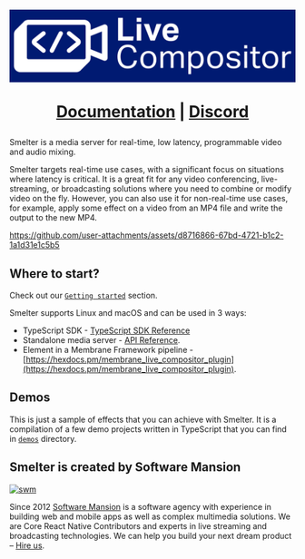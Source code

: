 <h1 align="center">
  <img src="assets/lc_logo_large.svg" width=600 alt="Smelter">

  <a href="https://compositor.live/docs/intro">Documentation</a> |
  <a href="https://discord.gg/Cxj3rzTTag">Discord</a>
</h1>

Smelter is a media server for real-time, low latency, programmable video and audio mixing.

Smelter targets real-time use cases, with a significant focus on situations where latency is critical. It is a great fit
for any video conferencing, live-streaming, or broadcasting solutions where you need to combine or modify video on the fly.
However, you can also use it for non-real-time use cases, for example, apply some effect on a video from an MP4 file and write the output
to the new MP4.

https://github.com/user-attachments/assets/d8716866-67bd-4721-b1c2-1a1d31e1c5b5

## Where to start?

Check out our [`Getting started`](https://compositor.live/docs/intro) section.

Smelter supports Linux and macOS and can be used in 3 ways:
- TypeScript SDK - [TypeScript SDK Reference](https://compositor.live/docs/typescript/api)
- Standalone media server - [API Reference](https://compositor.live/docs/api/routes).
- Element in a Membrane Framework pipeline - [https://hexdocs.pm/membrane_live_compositor_plugin](https://hexdocs.pm/membrane_live_compositor_plugin).

## Demos

This is just a sample of effects that you can achieve with Smelter. It is a compilation of a few demo projects
written in TypeScript that you can find in [`demos`](./demos) directory.

## Smelter is created by Software Mansion

[![swm](https://logo.swmansion.com/logo?color=white&variant=desktop&width=150&tag=smelter-github 'Software Mansion')](https://swmansion.com)

Since 2012 [Software Mansion](https://swmansion.com) is a software agency with experience in building web and mobile apps as well as complex multimedia solutions. We are Core React Native Contributors and experts in live streaming and broadcasting technologies. We can help you build your next dream product – [Hire us](https://swmansion.com/contact/projects?utm_source=smelter&utm_medium=readme).
